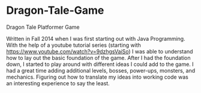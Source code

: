 # Dragon-Tale-Game
Dragon Tale Platformer Game

Written in Fall 2014 when I was first starting out with Java Programming.  With the help of a youtube tutorial series
(starting with https://www.youtube.com/watch?v=9dzhgsVaiSo) I was able to understand how to lay out the basic foundation 
of the game.  After I had the foundation down, I started to play around with different ideas I could add to the game. I 
had a great time adding additional levels, bosses, power-ups, monsters, and mechanics.  Figuring out how to translate 
my ideas into working code was an interesting experience to say the least.
